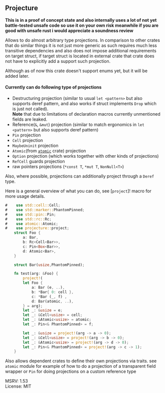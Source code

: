 ## Projecture

**This is in a proof of concept state and also internally uses a lot of not yet battle-tested unsafe code
so use it on your own risk meanwhile if you are good with unsafe rust i would appreciate a soundness review**

Allows to do almost arbitrary type projections. In comparison to other crates that do similar things
it is not just more generic as such requires much less transitive dependencies
and also does not impose additional requirements on target struct,
if target struct is located in external crate that crate does not have to explicitly add a support such projection.

Although as of now this crate doesn't support enums yet, but it will be added later.

#### Currently can do following type of projections
- Destructuring projection (similar to usual `let <pattern>` but also supports deref pattern,
  and also works if struct implements `Drop` which is just not called). <br>
  **Note** that due to limitations of declaration macros currently unmentioned fields are leaked.
- Reference(`&`, `&mut`) projection (similar to match ergonomics in `let <pattern>` but also supports deref pattern)
- `Pin` projection
- `Cell` projection
- `MaybeUninit` projection
- `Atomic`(from [`atomic`] crate) projection
- `Option` projection (which works together with other kinds of projections)
- `RefCell` guards projection
- raw pointers projections (`*const T`, `*mut T`, `NonNull<T>`)

Also, where possible, projections can additionally project through a `Deref` type.

Here is a general overview of what you can do, see [`project`]! macro for more usage details.
```rust
#    use std::cell::Cell;
#    use std::marker::PhantomPinned;
#    use std::pin::Pin;
#    use std::rc::Rc;
#    use atomic::Atomic;
#    use projecture::project;
    struct Foo {
        a: Bar,
        b: Rc<Cell<Bar>>,
        c: Pin<Box<Bar>>,
        d: Atomic<Bar>,
    }

    struct Bar(usize,PhantomPinned);

    fn test(arg: &Foo) {
        project!(
        let Foo {
            a: Bar (e, ..),
            b: *Bar{ 0: cell },
            c: *Bar (_, f) ,
            d: Bar(atomic, ..),
        } = arg);
        let _: &usize = e;
        let _: &Cell<usize> = cell;
        let _: &Atomic<usize> = atomic;
        let _: Pin<& PhantomPinned> = f;

        let _: &usize = project!(arg -> a -> 0);
        let _: &Cell<usize> = project!(arg -> b -> 0);
        let _: &Atomic<usize> = project!(arg -> d -> 0);
        let _: Pin<& PhantomPinned> = project!(arg -> c -> 1);
    }
```


Also allows dependent crates to define their own projections via traits.
see `atomic` module for example of how to do a projection of a transparent field wrapper
or `Pin` for doing projections on a custom reference type

MSRV: 1.53 <br>
License: MIT

[`atomic`]: https://docs.rs/atomic